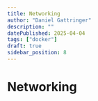 ```yaml
---
title: Networking
author: "Daniel Gattringer"
description: ""
datePublished: 2025-04-04
tags: ["docker"]
draft: true
sidebar_position: 8
---
```


# Networking
